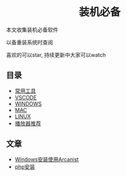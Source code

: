 <h1 align="center">装机必备</h1>

本文收集装机必备软件

以备重装系统时查阅

喜欢的可以star, 持续更新中大家可以watch

## 目录

* [常用工具](USEFULTOOLS.md)
* [VSCODE](VSCODE.md)
* [WINDOWS](WINDOWS.md)
* [MAC](MAC.md)
* [LINUX](LINUX.md)
* [播放器推荐](PLAYER.md)

## 文章
* [Windows安装使用Arcanist](Windows安装使用Arcanist.md)
* [php安装](php安装.md)